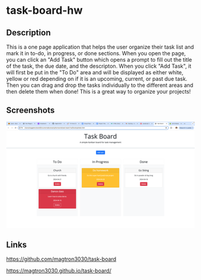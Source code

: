 # task-board-hw

## Description 
This is a one page application that helps the user organize their task list and mark it in to-do, in progress, or done sections. When you open the page, you can click an "Add Task" button which opens a prompt to fill out the title of the task, the due date, and the descripton. When you click "Add Task", it will first be put in the "To Do" area and will be displayed as either white, yellow or red depending on if it is an upcoming, current, or past due task. Then you can drag and drop the tasks individually to the different areas and then delete them when done! This is a great way to organize your projects!


## Screenshots
![This is a screenshot of the task board page.](.//Assets/task.board.hw.screenshot.png) 

## Links
https://github.com/magtron3030/task-board

https://magtron3030.github.io/task-board/